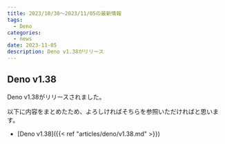 ```yaml
---
title: 2023/10/30〜2023/11/05の最新情報
tags:
  - Deno
categories:
  - news
date: 2023-11-05
description: Deno v1.38がリリース
---
```


## Deno v1.38

Deno v1.38がリリースされました。

以下に内容をまとめたため、よろしければそちらを参照いただければと思います。

* [Deno v1.38]({{< ref "articles/deno/v1.38.md" >}})
